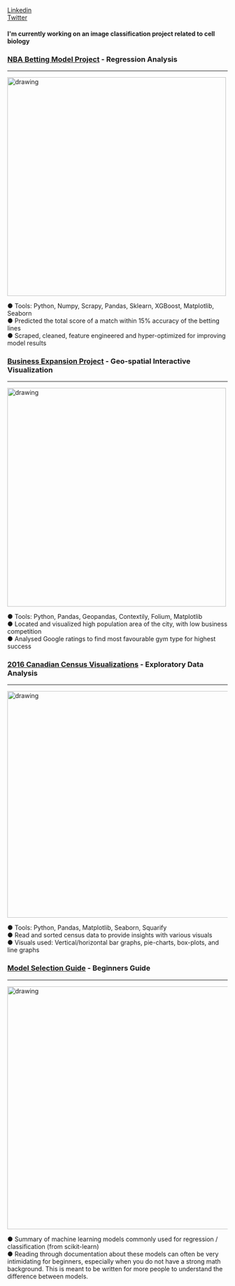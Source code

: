 [Linkedin](https://www.linkedin.com/in/graham-pinsent/)  
[Twitter](https://twitter.com/GrahamPinsent)

#### I'm currently working on an image classification project related to cell biology   




### [NBA Betting Model Project](https://www.kaggle.com/perry613/nba-sports-betting-model) - Regression Analysis

--------------------

<img src="https://www.kaggleusercontent.com/kf/41280862/eyJhbGciOiJkaXIiLCJlbmMiOiJBMTI4Q0JDLUhTMjU2In0..9QFIfqVAvLRjaqnQiZ6HMw.O1fnPUbExWKLLdVMkEcMRDG0n7AYIV574iYyx1L9-BneO8rJbbx99HV-p0nWudhLdngWhaurdi3cPP03sGft4dXz0y7eX50wnnmv6m9Vk7cQQwDHDO2bWE14PgygYdGP83l0Xz_DAeX5sCINLuvjSX_eAaAtlLatetYi755GYVO_vf-CAPMBmfQ9q_R80huCeI57inSFth1PKCvNY0CXTbMzjycwn_oX1iVpawcZdz3M97uq0hBAEBhCZ73IeNnj27oEpUmIcusYlHjdZki4Vs1DQ1tKa79S3pVE3ZdZIaPP3Tbxy7V_y_pJssHVufT8Poyowf4BgbHAUG6gzErszu-mb1jYnXJO3-d0_r-SnBkNqc74lvkVoKefoB5B4EFpxw8QwlpabTDkxL4LV-bo-O4_8E7nYAVeKxDNE4kCZcji6E9T86ghvtfwMVGe7ByPQlB8y9c9xSiAAZoZawvbfLKAn4crdC1gdyfG47MUyrAvB28aTwc6je96a7wobh5T-ofuP8_S_-Mrg2yPo9vXyhb6_Wj1U07AQmu8d9r7d2o1AgOPvplhtvpAP8W2ZAvzIi4koQvkW5PW8e1nlSw-OfNQc7UG57BsOHmiWTcRA3rZPsHVuZnm3lIm5wOhOWWpfDzV-inrLNCeMD1J9AQoxQ.qOj48UB52YpNQ5ow_8RjXQ/__results___files/__results___71_1.png" alt="drawing" width="500"/>   

● Tools: Python, Numpy, Scrapy, Pandas, Sklearn, XGBoost, Matplotlib, Seaborn  
● Predicted the total score of a match within 15% accuracy of the betting lines  
● Scraped, cleaned, feature engineered and hyper-optimized for improving model results  


### [Business Expansion Project](https://www.kaggle.com/perry613/geo-spatial-analysis-of-gym-location-in-ottawa) - Geo-spatial Interactive Visualization   

-------------

<img src="https://i.imgur.com/iRakwiw.png" alt="drawing" width="500"/>  

● Tools: Python, Pandas, Geopandas, Contextily, Folium, Matplotlib   
● Located and visualized high population area of the city, with low business competition   
● Analysed Google ratings to find most favourable gym type for highest success  



### [2016 Canadian Census Visualizations](https://www.kaggle.com/perry613/life-in-canada-eda) - Exploratory Data Analysis 

------------------

<img src="https://i.imgur.com/1ppGdwe.png" alt="drawing" width="518"/>  
    
● Tools: Python, Pandas, Matplotlib, Seaborn, Squarify    
● Read and sorted census data to provide insights with various visuals    
● Visuals used: Vertical/horizontal bar graphs, pie-charts, box-plots, and line graphs    



### [Model Selection Guide](https://perrygraham.github.io/Model-Selection-/#Suppot-Vector-Classification) - Beginners Guide

-------------------
 
<img src="https://scikit-learn.org/stable/_images/sphx_glr_plot_tree_regression_001.png" alt="drawing" width="555"/>    

● Summary of machine learning models commonly used for regression / classification (from scikit-learn)  
● Reading through documentation about these models can often be very intimidating for beginners, especially when you do not have a strong math background. This is meant to be written for more people to understand the difference between models. 
